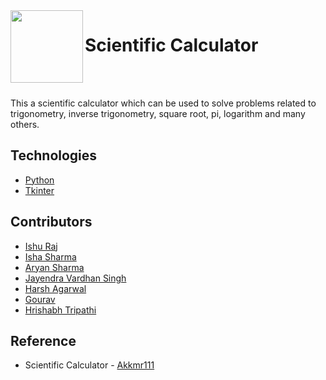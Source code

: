 <img align="left" width="116" height="116" src="logo/logo.png" />

# Scientific Calculator

<br/>
<br/>

This a scientific calculator which can be used to solve problems related to trigonometry, inverse trigonometry, square root, pi, logarithm and many others.


## Technologies

* [Python](#)
* [Tkinter](#)

## Contributors

* [Ishu Raj](https://github.com/RajIshu)
* [Isha Sharma](https://github.com/ishyyyy)
* [Aryan Sharma](https://github.com/aryan1224)
* [Jayendra Vardhan Singh](https://github.com/jayendra-587)
* [Harsh Agarwal](https://github.com/Harshagarwal52)
* [Gourav](#)
* [Hrishabh Tripathi](#)


## Reference

* Scientific Calculator - [Akkmr111](https://github.com/Akkmr111/Scientific-Calculator-using-Python-and-Tkinter)
